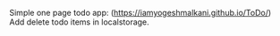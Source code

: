 Simple one page todo app: (https://iamyogeshmalkani.github.io/ToDo/) <br/>
Add delete todo items in localstorage.
